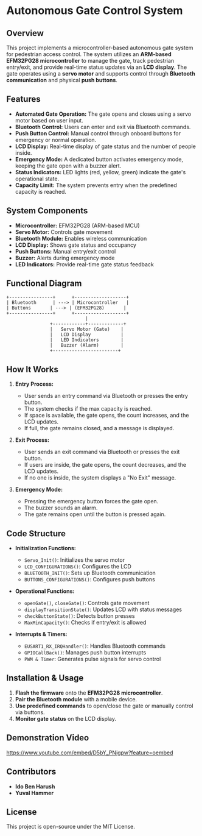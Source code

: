 # Autonomous Gate Control System

## Overview
This project implements a microcontroller-based autonomous gate system for pedestrian access control. The system utilizes an **ARM-based EFM32PG28 microcontroller** to manage the gate, track pedestrian entry/exit, and provide real-time status updates via an **LCD display**. The gate operates using a **servo motor** and supports control through **Bluetooth communication** and physical **push buttons**.

## Features
- **Automated Gate Operation:** The gate opens and closes using a servo motor based on user input.
- **Bluetooth Control:** Users can enter and exit via Bluetooth commands.
- **Push Button Control:** Manual control through onboard buttons for emergency or normal operation.
- **LCD Display:** Real-time display of gate status and the number of people inside.
- **Emergency Mode:** A dedicated button activates emergency mode, keeping the gate open with a buzzer alert.
- **Status Indicators:** LED lights (red, yellow, green) indicate the gate's operational state.
- **Capacity Limit:** The system prevents entry when the predefined capacity is reached.

## System Components
- **Microcontroller:** EFM32PG28 (ARM-based MCU)
- **Servo Motor:** Controls gate movement
- **Bluetooth Module:** Enables wireless communication
- **LCD Display:** Shows gate status and occupancy
- **Push Buttons:** Manual entry/exit control
- **Buzzer:** Alerts during emergency mode
- **LED Indicators:** Provide real-time gate status feedback

## Functional Diagram
```
+----------------+      +-------------------+
| Bluetooth      | ---> | Microcontroller   |
| Buttons       | ---> | (EFM32PG28)       |
+----------------+      +-------------------+
                             |
                +------------+-------------+
                |   Servo Motor (Gate)    |
                |   LCD Display           |
                |   LED Indicators        |
                |   Buzzer (Alarm)        |
                +------------------------+
```

## How It Works
1. **Entry Process:**
   - User sends an entry command via Bluetooth or presses the entry button.
   - The system checks if the max capacity is reached.
   - If space is available, the gate opens, the count increases, and the LCD updates.
   - If full, the gate remains closed, and a message is displayed.

2. **Exit Process:**
   - User sends an exit command via Bluetooth or presses the exit button.
   - If users are inside, the gate opens, the count decreases, and the LCD updates.
   - If no one is inside, the system displays a "No Exit" message.

3. **Emergency Mode:**
   - Pressing the emergency button forces the gate open.
   - The buzzer sounds an alarm.
   - The gate remains open until the button is pressed again.

## Code Structure
- **Initialization Functions:**
  - `Servo_Init()`: Initializes the servo motor
  - `LCD_CONFIGURATIONS()`: Configures the LCD
  - `BLUETOOTH_INIT()`: Sets up Bluetooth communication
  - `BUTTONS_CONFIGURATIONS()`: Configures push buttons

- **Operational Functions:**
  - `openGate()`, `closeGate()`: Controls gate movement
  - `displayTransitionState()`: Updates LCD with status messages
  - `checkButtonState()`: Detects button presses
  - `MaxMinCapacity()`: Checks if entry/exit is allowed

- **Interrupts & Timers:**
  - `EUSART1_RX_IRQHandler()`: Handles Bluetooth commands
  - `GPIOCallBack()`: Manages push button interrupts
  - `PWM & Timer`: Generates pulse signals for servo control

## Installation & Usage
1. **Flash the firmware** onto the **EFM32PG28 microcontroller**.
2. **Pair the Bluetooth module** with a mobile device.
3. **Use predefined commands** to open/close the gate or manually control via buttons.
4. **Monitor gate status** on the LCD display.

## Demonstration Video
https://www.youtube.com/embed/D5bY_PNigpw?feature=oembed

## Contributors
- **Ido Ben Harush**
- **Yuval Hammer**

## License
This project is open-source under the MIT License.
